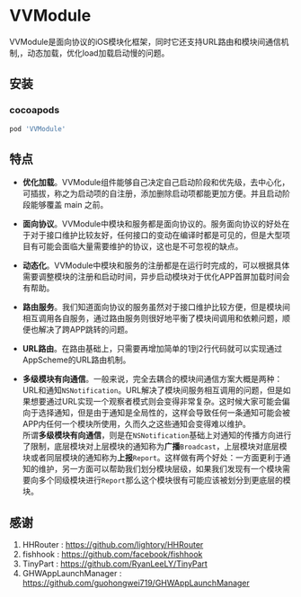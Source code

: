 # VVModule

VVModule是面向协议的iOS模块化框架，同时它还支持URL路由和模块间通信机制,，动态加载，优化load加载启动慢的问题。

## 安装

### cocoapods

```ruby
pod 'VVModule'
```

## 特点

* **优化加载**。VVModule组件能够自己决定自己启动阶段和优先级，去中心化，可插拔，称之为启动项的自注册，添加删除启动项都能更加方便。并且启动阶段能够覆盖 main 之前。

* **面向协议**。VVModule中模块和服务都是面向协议的。服务面向协议的好处在于对于接口维护比较友好，任何接口的变动在编译时都是可见的，但是大型项目有可能会面临大量需要维护的协议，这也是不可忽视的缺点。

* **动态化**。VVModule中模块和服务的注册都是在运行时完成的，可以根据具体需要调整模块的注册和启动时间，异步启动模块对于优化APP首屏加载时间会有帮助。

* **路由服务**。我们知道面向协议的服务虽然对于接口维护比较方便，但是模块间相互调用各自服务，通过路由服务则很好地平衡了模块间调用和依赖问题，顺便也解决了跨APP跳转的问题。

* **URL路由**。在路由基础上，只需要再增加简单的1到2行代码就可以实现通过AppScheme的URL路由机制。

* **多级模块有向通信**。一般来说，完全去耦合的模块间通信方案大概是两种：URL和通知```NSNotification```。URL解决了模块间服务相互调用的问题，但是如果想要通过URL实现一个观察者模式则会变得非常复杂。这时候大家可能会偏向于选择通知，但是由于通知是全局性的，这样会导致任何一条通知可能会被APP内任何一个模块所使用，久而久之这些通知会变得难以维护。<br>所谓**多级模块有向通信**，则是在```NSNotification```基础上对通知的传播方向进行了限制，底层模块对上层模块的通知称为**广播**```Broadcast```，上层模块对底层模块或者同层模块的通知称为**上报**```Report```。这样做有两个好处：一方面更利于通知的维护，另一方面可以帮助我们划分模块层级，如果我们发现有一个模块需要向多个同级模块进行```Report```那么这个模块很有可能应该被划分到更底层的模块。


## 感谢
1. HHRouter : https://github.com/lightory/HHRouter
1. fishhook : https://github.com/facebook/fishhook
1. TinyPart : https://github.com/RyanLeeLY/TinyPart
1. GHWAppLaunchManager : https://github.com/guohongwei719/GHWAppLaunchManager
